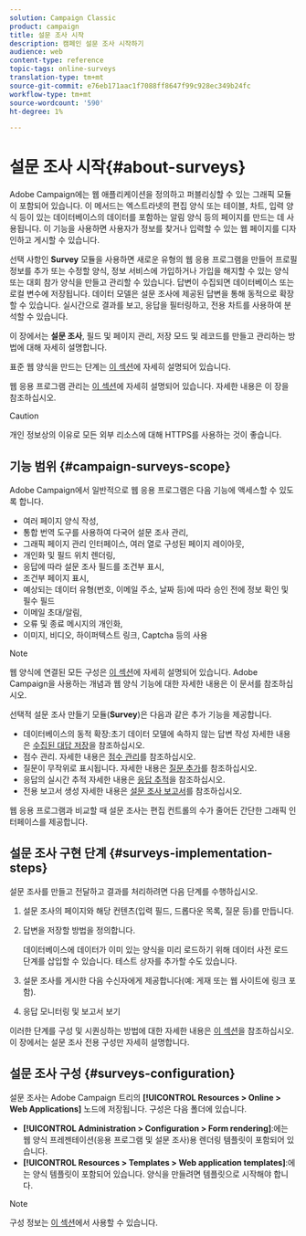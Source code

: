 ```yaml
---
solution: Campaign Classic
product: campaign
title: 설문 조사 시작
description: 캠페인 설문 조사 시작하기
audience: web
content-type: reference
topic-tags: online-surveys
translation-type: tm+mt
source-git-commit: e76eb171aac1f7088ff8647f99c928ec349b24fc
workflow-type: tm+mt
source-wordcount: '590'
ht-degree: 1%

---
```



# 설문 조사 시작{#about-surveys}

Adobe Campaign에는 웹 애플리케이션을 정의하고 퍼블리싱할 수 있는 그래픽 모듈이 포함되어 있습니다. 이 메서드는 엑스트라넷의 편집 양식 또는 테이블, 차트, 입력 양식 등이 있는 데이터베이스의 데이터를 포함하는 알림 양식 등의 페이지를 만드는 데 사용됩니다. 이 기능을 사용하면 사용자가 정보를 찾거나 입력할 수 있는 웹 페이지를 디자인하고 게시할 수 있습니다.

선택 사항인 **Survey** 모듈을 사용하면 새로운 유형의 웹 응용 프로그램을 만들어 프로필 정보를 추가 또는 수정할 양식, 정보 서비스에 가입하거나 가입을 해지할 수 있는 양식 또는 대회 참가 양식을 만들고 관리할 수 있습니다. 답변이 수집되면 데이터베이스 또는 로컬 변수에 저장됩니다. 데이터 모델은 설문 조사에 제공된 답변을 통해 동적으로 확장할 수 있습니다. 실시간으로 결과를 보고, 응답을 필터링하고, 전용 차트를 사용하여 분석할 수 있습니다.

이 장에서는 **설문 조사**, 필드 및 페이지 관리, 저장 모드 및 레코드를 만들고 관리하는 방법에 대해 자세히 설명합니다.

표준 웹 양식을 만드는 단계는 [이 섹션](../../web/using/about-web-forms.md)에 자세히 설명되어 있습니다.

웹 응용 프로그램 관리는 [이 섹션](../../web/using/about-web-applications.md)에 자세히 설명되어 있습니다. 자세한 내용은 이 장을 참조하십시오.

>[!CAUTION]
>
>개인 정보상의 이유로 모든 외부 리소스에 대해 HTTPS를 사용하는 것이 좋습니다.

## 기능 범위 {#campaign-surveys-scope}

Adobe Campaign에서 일반적으로 웹 응용 프로그램은 다음 기능에 액세스할 수 있도록 합니다.

* 여러 페이지 양식 작성,
* 통합 번역 도구를 사용하여 다국어 설문 조사 관리,
* 그래픽 페이지 관리 인터페이스, 여러 열로 구성된 페이지 레이아웃,
* 개인화 및 필드 위치 렌더링,
* 응답에 따라 설문 조사 필드를 조건부 표시,
* 조건부 페이지 표시,
* 예상되는 데이터 유형(번호, 이메일 주소, 날짜 등)에 따라 승인 전에 정보 확인 및 필수 필드
* 이메일 초대/알림,
* 오류 및 종료 메시지의 개인화,
* 이미지, 비디오, 하이퍼텍스트 링크, Captcha 등의 사용

>[!NOTE]
>
>웹 양식에 연결된 모든 구성은 [이 섹션](../../web/using/about-web-forms.md)에 자세히 설명되어 있습니다. Adobe Campaign을 사용하는 개념과 웹 양식 기능에 대한 자세한 내용은 이 문서를 참조하십시오.

선택적 설문 조사 만들기 모듈(**Survey**)은 다음과 같은 추가 기능을 제공합니다.

* 데이터베이스의 동적 확장:초기 데이터 모델에 속하지 않는 답변 작성 자세한 내용은 [수집된 대답 저장](../../web/using/managing-answers.md#storing-collected-answers)을 참조하십시오.
* 점수 관리. 자세한 내용은 [점수 관리](../../web/using/managing-answers.md#score-management)를 참조하십시오.
* 질문이 무작위로 표시됩니다. 자세한 내용은 [질문 추가](../../web/using/building-a-survey.md#adding-questions)를 참조하십시오.
* 응답의 실시간 추적 자세한 내용은 [응답 추적](../../web/using/publish--track-and-use-collected-data.md#response-tracking)을 참조하십시오.
* 전용 보고서 생성 자세한 내용은 [설문 조사 보고서](../../web/using/publish--track-and-use-collected-data.md#reports-on-surveys)를 참조하십시오.

웹 응용 프로그램과 비교할 때 설문 조사는 편집 컨트롤의 수가 줄어든 간단한 그래픽 인터페이스를 제공합니다.

## 설문 조사 구현 단계 {#surveys-implementation-steps}

설문 조사를 만들고 전달하고 결과를 처리하려면 다음 단계를 수행하십시오.

1. 설문 조사의 페이지와 해당 컨텐츠(입력 필드, 드롭다운 목록, 질문 등)를 만듭니다.
1. 답변을 저장할 방법을 정의합니다.

   데이터베이스에 데이터가 이미 있는 양식을 미리 로드하기 위해 데이터 사전 로드 단계를 삽입할 수 있습니다. 테스트 상자를 추가할 수도 있습니다.

1. 설문 조사를 게시한 다음 수신자에게 제공합니다(예: 게재 또는 웹 사이트에 링크 포함).
1. 응답 모니터링 및 보고서 보기

이러한 단계를 구성 및 시퀀싱하는 방법에 대한 자세한 내용은 [이 섹션](../../web/using/about-web-forms.md)을 참조하십시오. 이 장에서는 설문 조사 전용 구성만 자세히 설명합니다.

## 설문 조사 구성 {#surveys-configuration}

설문 조사는 Adobe Campaign 트리의 **[!UICONTROL Resources > Online > Web Applications]** 노드에 저장됩니다. 구성은 다음 폴더에 있습니다.

* **[!UICONTROL Administration > Configuration > Form rendering]**:에는 웹 양식 프레젠테이션(응용 프로그램 및 설문 조사)용 렌더링 템플릿이 포함되어 있습니다.
* **[!UICONTROL Resources > Templates > Web application templates]**:에는 양식 템플릿이 포함되어 있습니다. 양식을 만들려면 템플릿으로 시작해야 합니다.

>[!NOTE]
>
>구성 정보는 [이 섹션](../../web/using/about-web-forms.md)에서 사용할 수 있습니다.

